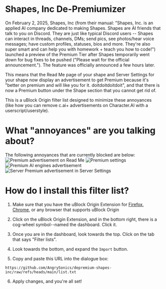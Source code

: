 # Shapes, Inc De-Premiumizer
On February 2, 2025, Shapes, Inc (from their manual: "Shapes, Inc. is an applied AI company dedicated to making Shapes. Shapes are AI friends that talk to you on Discord. They are just like typical Discord users -- Shapes can interact in threads, channels, DMs; send pics, see photos/hear voice messages; have custom profiles, statuses, bios and more. They're also super smart and can help you with homework + teach you how to code!") launched a preview of the Premium Tier after Shapes temporarily went down for bug fixes to be pushed ("Please wait for the official announcement."). The feature was officially announced a few hours later.

This means that the Read Me page of your shape and Server Settings for your shape now display an advertisement to get Premium because it's "better on premium and will like you for it. doitdoitdoitdoit", and that there is now a Premium button under the Shape section that you cannot get rid of.

This is a uBlock Origin filter list designed to minimize these annoyances (like how you can remove c.ai+ advertisements on Character.AI with a userscript/userstyle).

# What "annoyances" are you talking about?
The following annoyances that are currently blocked are below:
![Premium advertisement on Read Me](https://github.com/user-attachments/assets/8ca243fc-70ca-423c-b7e7-10ef48092d40)
![Premium settings](https://github.com/user-attachments/assets/9a4b913e-3421-429d-93f2-b4b9c9f59c28)
![Premium AI engines advertisement](https://github.com/user-attachments/assets/13b9853f-38e9-4d7a-af67-588b98f2379f)
![Server Premium advertisement in Server Settings](https://github.com/user-attachments/assets/629d5ef4-a276-4a7c-a24a-f2924874f9a6)

# How do I install this filter list?

1. Make sure that you have the uBlock Origin Extension for [Firefox](https://addons.mozilla.org/en-US/firefox/addon/ublock-origin/), [Chrome](https://chromewebstore.google.com/detail/ublock-origin/cjpalhdlnbpafiamejdnhcphjbkeiagm), or any browser that supports uBlock Origin

2. Click on the uBlock Origin Extension, and in the bottom right, there is a cog-wheel symbol--named the dashboard. Click it.

3. Once you are in the dashboard, look towards the top. Click on the tab that says "Filter lists".

4. Look towards the bottom, and expand the ```Import``` button.

5. Copy and paste this URL into the dialogue box: 
```
https://github.com/AngrySonics/depremium-shapes-inc/raw/refs/heads/main/list.txt
```

6. Apply changes, and you're all set!
